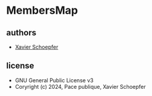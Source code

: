 # MembersMap

## authors

- [Xavier Schoepfer](8875625+schx006@users.noreply.github.com)

## license

- GNU General Public License v3
- Coryright (c) 2024, Pace publique, Xavier Schoepfer

